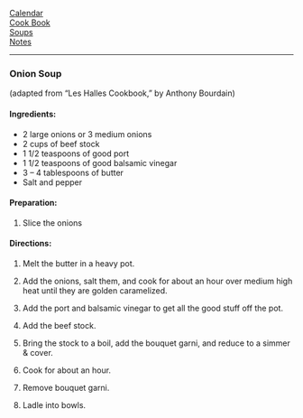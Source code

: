 [Calendar](https://github.com/vmsmith/EDT/blob/master/calendar.md)    
[Cook Book](https://github.com/vmsmith/CookBook/blob/master/README.md)       
[Soups](https://github.com/vmsmith/CookBook/blob/master/soups.md)    
[Notes](https://github.com/vmsmith/CookBook/blob/master/notes.md)   

-----    

### Onion Soup   
(adapted from “Les Halles Cookbook,” by Anthony Bourdain)

#### Ingredients:    
* 2 large onions or 3 medium onions  
* 2 cups of beef stock  
* 1 1/2 teaspoons of good port  
* 1 1/2 teaspoons of good balsamic vinegar    
* 3 – 4 tablespoons of butter  
* Salt and pepper  

#### Preparation:    
1. Slice the onions    

#### Directions:    
1. Melt the butter in a heavy pot.
2. Add the onions, salt them, and cook for about an hour over medium high heat until they are golden caramelized.
3. Add the port and balsamic vinegar to get all the good stuff off the pot.
4. Add the beef stock.
5. Bring the stock to a boil, add the bouquet garni, and reduce to a simmer & cover.
6. Cook for about an hour.

7. Remove bouquet garni.

8. Ladle into bowls.

